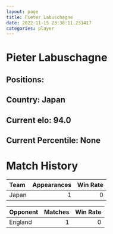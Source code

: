 ```yaml
---  
layout: page  
title: Pieter Labuschagne  
date: 2022-11-15 23:38:11.231417  
categories: player  
---
```

# Pieter Labuschagne

## Positions: 

## Country: Japan

## Current elo: 94.0

## Current Percentile: None

# Match History


| Team   |   Appearances |   Win Rate |
|:-------|--------------:|-----------:|
| Japan  |             1 |          0 |

| Opponent   |   Matches |   Win Rate |
|:-----------|----------:|-----------:|
| England    |         1 |          0 |